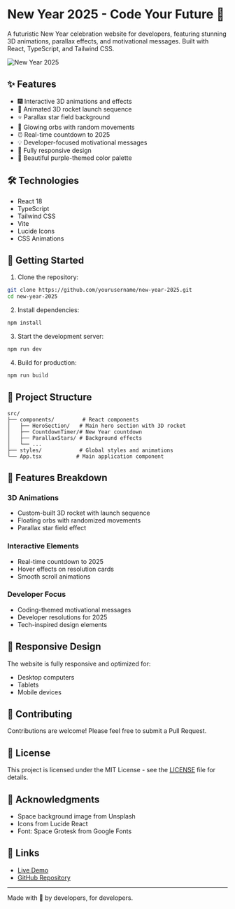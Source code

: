 # New Year 2025 - Code Your Future 🚀

A futuristic New Year celebration website for developers, featuring stunning 3D animations, parallax effects, and motivational messages. Built with React, TypeScript, and Tailwind CSS.

![New Year 2025](https://images.unsplash.com/photo-1451187580459-43490279c0fa?auto=format&fit=crop&q=80)

## ✨ Features

- 🎆 Interactive 3D animations and effects
- 🚀 Animated 3D rocket launch sequence
- ⭐ Parallax star field background
- 🌟 Glowing orbs with random movements
- ⏰ Real-time countdown to 2025
- 💡 Developer-focused motivational messages
- 📱 Fully responsive design
- 🎨 Beautiful purple-themed color palette

## 🛠️ Technologies

- React 18
- TypeScript
- Tailwind CSS
- Vite
- Lucide Icons
- CSS Animations

## 🚀 Getting Started

1. Clone the repository:
```bash
git clone https://github.com/yourusername/new-year-2025.git
cd new-year-2025
```

2. Install dependencies:
```bash
npm install
```

3. Start the development server:
```bash
npm run dev
```

4. Build for production:
```bash
npm run build
```

## 🎯 Project Structure

```
src/
├── components/         # React components
│   ├── HeroSection/   # Main hero section with 3D rocket
│   ├── CountdownTimer/# New Year countdown
│   ├── ParallaxStars/ # Background effects
│   └── ...
├── styles/            # Global styles and animations
└── App.tsx           # Main application component
```

## 🎨 Features Breakdown

### 3D Animations
- Custom-built 3D rocket with launch sequence
- Floating orbs with randomized movements
- Parallax star field effect

### Interactive Elements
- Real-time countdown to 2025
- Hover effects on resolution cards
- Smooth scroll animations

### Developer Focus
- Coding-themed motivational messages
- Developer resolutions for 2025
- Tech-inspired design elements

## 📱 Responsive Design

The website is fully responsive and optimized for:
- Desktop computers
- Tablets
- Mobile devices

## 🤝 Contributing

Contributions are welcome! Please feel free to submit a Pull Request.

## 📄 License

This project is licensed under the MIT License - see the [LICENSE](LICENSE) file for details.

## 🙏 Acknowledgments

- Space background image from Unsplash
- Icons from Lucide React
- Font: Space Grotesk from Google Fonts

## 🔗 Links

- [Live Demo](https://your-demo-link.netlify.app)
- [GitHub Repository](https://github.com/yourusername/new-year-2025)

---

Made with 💜 by developers, for developers.
